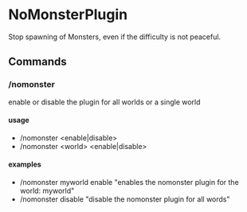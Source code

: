 # NoMonsterPlugin

Stop spawning of Monsters, even if the difficulty is not peaceful.

## Commands

### /nomonster

enable or disable the plugin for all worlds or a single world

#### usage

- /nomonster <enable|disable>
- /nomonster \<world> \<enable|disable>

#### examples

- /nomonster myworld enable "enables the nomonster plugin for the world: myworld"
- /nomonster disable "disable the nomonster plugin for all words"
